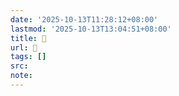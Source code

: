```yaml
---
date: '2025-10-13T11:28:12+08:00'
lastmod: '2025-10-13T13:04:51+08:00'
title: 󰛿
url: 󰛿
tags: []
src:
note:
---
```

